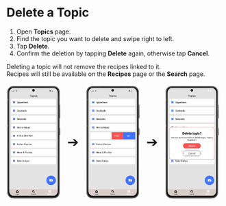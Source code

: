 # Delete a Topic

1. Open **Topics** page.
2. Find the topic you want to delete and swipe right to left.
3. Tap **Delete**.
4. Confirm the deletion by tapping **Delete** again, otherwise tap **Cancel**.

Deleting a topic will not remove the recipes linked to it.  
Recipes will still be available on the **Recipes** page or the **Search** page.

<div style="display: flex; gap: 16px; align-items: center;">
  <img src="img/topics.webp" style="width:25%; vertical-align: middle;">
  <span style="font-size: 2rem; vertical-align: middle;">➔</span>
  <img src="img/topics_4.webp" style="width:25%; vertical-align: middle;">
  <span style="font-size: 2rem; vertical-align: middle;">➔</span>
  <img src="img/topics_5.webp" style="width:25%; vertical-align: middle;">
</div>
